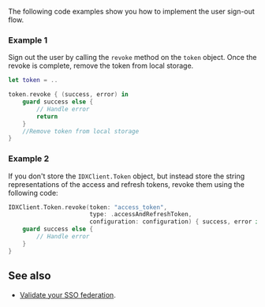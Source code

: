 The following code examples show you how to implement the user sign-out flow.

### Example 1

Sign out the user by calling the `revoke` method on the `token` object.
Once the revoke is complete, remove the token from local storage.

```swift
let token = ..

token.revoke { (success, error) in
    guard success else {
        // Handle error
        return
    }
    //Remove token from local storage
}
```

### Example 2

If you don't store the `IDXClient.Token` object, but instead store the string
representations of the access and refresh tokens, revoke them using
the following code:

```swift
IDXClient.Token.revoke(token: "access_token",
                       type: .accessAndRefreshToken,
                       configuration: configuration) { success, error in
    guard success else {
        // Handle error
    }
}
```
## See also
* [Validate your SSO federation](docs/guides/validate-federation/main/).
